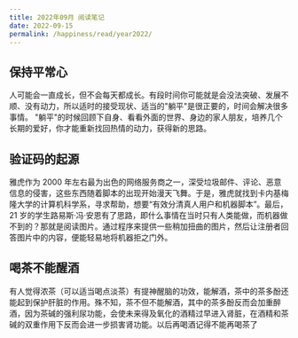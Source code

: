 ```yaml
---
title: 2022年09月 阅读笔记
date: 2022-09-15
permalink: /happiness/read/year2022/
---
```


## 保持平常心
人可能会一直成长，但不会每天都成长。有段时间你可能就是会没法突破、发展不顺、没有动力，所以适时的接受现状、适当的"躺平"是很正要的，时间会解决很多事情。 "躺平"的时候回顾下自身、看看外面的世界、身边的家人朋友，培养几个长期的爱好，你才能重新找回热情的动力，获得新的思路。

## 验证码的起源
雅虎作为 2000 年左右最为出色的网络服务商之一，深受垃圾邮件、评论、恶意信息的侵害，这些东西随着脚本的出现开始漫天飞舞。于是，雅虎就找到卡内基梅隆大学的计算机科学系，寻求帮助，想要“有效分清真人用户和机器脚本”。最后，21 岁的学生路易斯·冯·安恩有了思路，即什么事情在当时只有人类能做，而机器做不到的？那就是阅读图片。通过程序来提供一些稍加扭曲的图片，然后让注册者回答图片中的内容，便能轻易地将机器拒之门外。

## 喝茶不能醒酒
有人觉得浓茶（可以适当喝点淡茶）有提神醒脑的功效，能解酒，茶中的茶多酚还能起到保护肝脏的作用。殊不知，茶不但不能解酒，其中的茶多酚反而会加重醉酒，因为茶碱的强利尿功能，会使未来得及氧化的酒精过早进入肾脏，在酒精和茶碱的双重作用下反而会进一步损害肾功能。以后再喝酒记得不能再喝茶了
